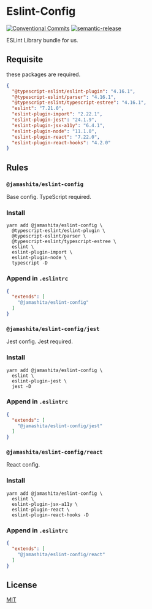 # Eslint-Config

[![Conventional Commits](https://img.shields.io/badge/Conventional%20Commits-1.0.0-yellow.svg)](https://conventionalcommits.org)
[![semantic-release](https://img.shields.io/badge/%20%20%F0%9F%93%A6%F0%9F%9A%80-semantic--release-e10079.svg)](https://github.com/semantic-release/semantic-release)

ESLint Library bundle for us.

## Requisite

these packages are required.

```json
{
  "@typescript-eslint/eslint-plugin": "4.16.1",
  "@typescript-eslint/parser": "4.16.1",
  "@typescript-eslint/typescript-estree": "4.16.1",
  "eslint": "7.21.0",
  "eslint-plugin-import": "2.22.1",
  "eslint-plugin-jest": "24.1.9",
  "eslint-plugin-jsx-a11y": "6.4.1",
  "eslint-plugin-node": "11.1.0",
  "eslint-plugin-react": "7.22.0",
  "eslint-plugin-react-hooks": "4.2.0"
}
```

## Rules

### `@jamashita/eslint-config`

Base config. TypeScript required.

### Install

```text
yarn add @jamashita/eslint-config \
  @typescript-eslint/eslint-plugin \
  @typescript-eslint/parser \
  @typescript-eslint/typescript-estree \
  eslint \
  eslint-plugin-import \
  eslint-plugin-node \
  typescript -D
```

### Append in `.eslintrc`

```json
{
  "extends": [
    "@jamashita/eslint-config"
  ]
}
```

### `@jamashita/eslint-config/jest`

Jest config. Jest required.

### Install

```text
yarn add @jamashita/eslint-config \
  eslint \
  eslint-plugin-jest \
  jest -D
```

### Append in `.eslintrc`

```json
{
  "extends": [
    "@jamashita/eslint-config/jest"
  ]
}
```

### `@jamashita/eslint-config/react`

React config.

### Install

```text
yarn add @jamashita/eslint-config \
  eslint \
  eslint-plugin-jsx-a11y \
  eslint-plugin-react \
  eslint-plugin-react-hooks -D
```

### Append in `.eslintrc`

```json
{
  "extends": [
    "@jamashita/eslint-config/react"
  ]
}
```

## License

[MIT](LICENSE)
